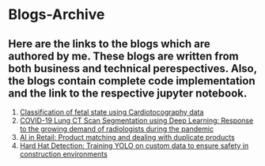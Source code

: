 # Blogs-Archive
## Here are the links to the blogs which are authored by me. These blogs are written from both business and technical perespectives. Also, the blogs contain complete code implementation and the link to the respective jupyter notebook.
<ol>
  <li>
    <A href="https://medium.com/nerd-for-tech/classification-of-cardiotocography-using-svm-cbc56a4f68b">Classification of fetal state using Cardiotocography data</a>
  </li>
  
  <li>
    <A href="https://blog.labellerr.com/index.php/2021/06/21/covid-19-lung-ct-scan-segmentation-using-deep-learning-coping-up-with-the-growing-demand-of-radiologists-during-the-pandemic/">COVID-19 Lung CT Scan Segmentation using Deep Learning: Response to the growing demand of radiologists during the pandemic </a>
  </li>
  
  <li>
    <A href="https://blog.labellerr.com/index.php/2021/06/28/ai-in-retail-product-matching-and-dealing-with-duplicate-products/">AI in Retail: Product matching and dealing with duplicate products</a>
  </li>
  
  <li>
    <A href="https://blog.labellerr.com/index.php/2021/06/14/hard-hat-detection-training-yolo-on-custom-data-to-ensure-safety-in-construction-environments/">Hard Hat Detection: Training YOLO on custom data to ensure safety in construction environments</a>
  </li>
  
  </ol>

